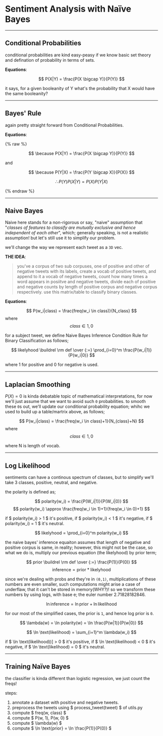 # Sentiment Analysis with Naïve Bayes

____________________________

## Conditional Probabilities
conditional probabilities are kind easy-peasy if we know basic set theory and defination of probability in terms of sets.

**Equations**:

$$ P(X|Y) = \frac{P(X \bigcap Y)}{P(Y)} $$

it says, for a given booleanity of Y what's the probability that X would have the same booleanity?

__________________


## Bayes' Rule
again pretty straight forward from Conditional Probabilities.

**Equations**:

{% raw %}

$$ \because P(X|Y) = \frac{P(X \bigcap Y)}{P(Y)} $$

and

$$ \because P(Y|X) = \frac{P(Y \bigcap X)}{P(X)} $$

$$ \therefore P(Y)P(X|Y) = P(X)P(Y|X) $$

{% endraw %}

______________________


## Naive Bayes
Naive here stands for a non-rigorous or say, "naive" assumption that "_classes of features to classify are mutually exclusive and hence independent of each other_", which; generally speaking, is not a realistic assumption!
but let's still use it to simplify our problem.

we'll change the way we represent each tweet as a `3D` vec.

**THE IDEA**:
> you've a corpus of two sub corpuses, one of positive and other of negative tweets with its labels, create a vocab of positive tweets, and append to it a vocab of negative tweets, count how many times a word appears in posiitve and negative tweets, divide each of positive and negative counts by length of positive corpus and negative corpus respectively. use this matrix/table to classify binary classes.

**Equations**:

$$ P(w_i|class) = \frac{freq(w_i \in class)}{N_class} $$
where $$ class \in {1,0} $$

for a subject tweet, we define Naive Bayes Inference Condition Rule for Binary Classification as follows;

$$ likelyhood \buildrel \rm def \over {:=} \prod_{i=0}^m \frac{P(w_i|1)}{P(w_i|0)} $$

where 1 for positive and 0 for negative is used.

_________________


## Laplacian Smoothing
$P(X)=0$ is kinda debatable topic of mathematical interpretations, for now we'll just assume that we want to avoid such `0` probabilities. to smooth these `0`s out, we'll update our conditional probability equation; whihc we used to build up a table/martrix above, as follows;

$$ P(w_i|class) = \frac{freq(w_i \in class)+1}{N_{class}+N} $$
where $$ class \in {1,0} $$

where N is length of vocab.

_____________


## Log Likelihood
sentiments can have a continous spectrum of classes, but to simplify we'll take 3 classes, positive, neutral, and negative.

the polarity is defined as;

$$ polarity(w_i) = \frac{P(W_i|1)}{P(W_i|0)} $$
$$ polarity(w_i) \approx \frac{freq(w_i \in 1)+1}{freq(w_i \in 0)+1} $$

if $ polarity(w_i) > 1 $ it's positive, if $ polarity(w_i) < 1 $ it's negative, if $ polarity(w_i) = 1 $ it's neutral.

$$ likelyhood = \prod_{i=0}^m polarity(w_i) $$

the naive bayes' inference equaiton assumes that length of negative and positive corpus is same, in reality; however, this might not be the case, so what we do is, multiply our previous equation (the likelyhood) by prior term;

$$ prior \buildrel \rm def \over {:=} \frac{P(1)}{P(0)} $$
$$ \text{inference} = \text{prior} * \text{likelyhood} $$

since we're dealing with probs and they're in `(0,1)`, multiplications of these numbers are even smaller, such computations might arise a case of underflaw, that it can't be stored in memory(WHY?)! so we transform these numbers by using logs, with base e; the euler number 2.71828182846.

$$ \ln \text{inference} = \ln \text{prior} + \ln \text{likelihood} $$

for our most of the simplified cases, the prior is `1`, and hence log prior is `0`.

$$ \lambda(w) = \ln polarity(w) = \ln \frac{P(w|1)}{P(w|0)} $$

$$ \ln \text(likelihood) = \sum_{i=1}^m \lambda(w_i) $$

if $ \ln \text(likelihood))] > 0 $ it's positive, if $ \ln \text(likelihood) < 0 $ it's negative, if $ \ln \text(likelihood) = 0 $ it's neutral.

___________________


## Training Naïve Bayes
the classifier is kinda different than logistic regression, we just count the freqs!

steps:
1. annotate a dataset with positive and negative tweets.
2. preprocess the tweets using $ process_tweet(tweet) $ of utils.py
3. compute $ freq(w, class) $
4. compute $ P(w, 1), P(w, 0) $
5. compute $ \lambda(w) $
6. compute $ \ln \text{prior} = \ln \frac{P(1)}{P(0)} $